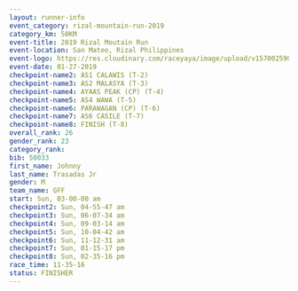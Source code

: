 ```yaml
---
layout: runner-info 
event_category: rizal-mountain-run-2019 
category_km: 50KM 
event-title: 2019 Rizal Moutain Run 
event-location: San Mateo, Rizal Philippines 
event-logo: https://res.cloudinary.com/raceyaya/image/upload/v1570025909/logo/rizal-mountain_gkfete.jpg 
event-date: 01-27-2019 
checkpoint-name2: AS1 CALAWIS (T-2) 
checkpoint-name3: AS2 MALASYA (T-3) 
checkpoint-name4: AYAAS PEAK (CP) (T-4) 
checkpoint-name5: AS4 WAWA (T-5) 
checkpoint-name6: PARAWAGAN (CP) (T-6) 
checkpoint-name7: AS6 CASILE (T-7) 
checkpoint-name8: FINISH (T-8) 
overall_rank: 26
gender_rank: 23
category_rank: 
bib: 50033
first_name: Johnny
last_name: Trasadas Jr
gender: M
team_name: GFF
start: Sun, 03-00-00 am
checkpoint2: Sun, 04-55-47 am
checkpoint3: Sun, 06-07-34 am
checkpoint4: Sun, 09-03-14 am
checkpoint5: Sun, 10-04-42 am
checkpoint6: Sun, 11-12-31 am
checkpoint7: Sun, 01-15-17 pm
checkpoint8: Sun, 02-35-16 pm
race_time: 11-35-16
status: FINISHER
---
```

